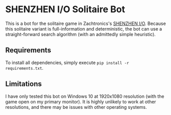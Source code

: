 SHENZHEN I/O Solitaire Bot
==========================

This is a bot for the solitaire game in Zachtronics's
[SHENZHEN I/O](http://www.zachtronics.com/shenzhen-io/). Because this solitaire
variant is full-information and deterministic, the bot can use a
straight-forward search algorithm (with an admittedly simple heuristic).

## Requirements

To install all dependencies, simply execute `pip install -r requirements.txt`.

## Limitations

I have only tested this bot on Windows 10 at 1920x1080 resolution (with the game
open on my primary monitor). It is highly unlikely to work at other resolutions,
and there may be issues with other operating systems.
